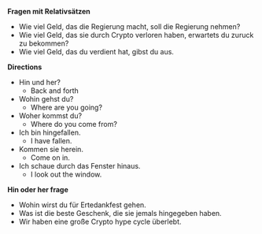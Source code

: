 **Fragen mit Relativsätzen**

- Wie viel Geld, das die Regierung macht, soll die Regierung nehmen?
- Wie viel Geld, das sie durch Crypto verloren haben, erwartets du zuruck zu bekommen?
- Wie viel Geld, das du verdient hat, gibst du aus.

**Directions**

- Hin und her?
  - Back and forth
- Wohin gehst du?
  - Where are you going?
- Woher kommst du?
  - Where do you come from?
- Ich bin hingefallen.
  - I have fallen.
- Kommen sie herein.
  - Come on in.
- Ich schaue durch das Fenster hinaus.
  - I look out the window.

**Hin oder her frage**

- Wohin wirst du für Ertedankfest gehen.
- Was ist die beste Geschenk, die sie jemals hingegeben haben.
- Wir haben eine große Crypto hype cycle überlebt.
